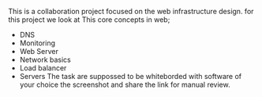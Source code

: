 This is a collaboration project focused on the web infrastructure design. for this project we look at This core concepts in web;
- DNS
- Monitoring
- Web Server
- Network basics
- Load balancer
- Servers
The task are suppossed to be whiteborded with software of your choice the screenshot and share the link for manual review.
